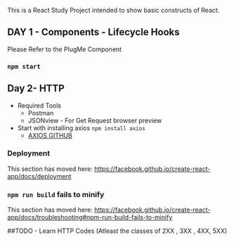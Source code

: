 This is a React Study Project intended to show basic constructs of React.

## DAY 1 - Components - Lifecycle Hooks
Please Refer to the PlugMe Component

### `npm start`

## Day 2- HTTP
- Required Tools 
   - Postman 
   - JSONview - For Get Request browser preview
- Start with installing axios 
    `npm install axios` 
    - [AXIOS GITHUB](https://github.com/axios/axios)
### Deployment

This section has moved here: https://facebook.github.io/create-react-app/docs/deployment

### `npm run build` fails to minify

This section has moved here: https://facebook.github.io/create-react-app/docs/troubleshooting#npm-run-build-fails-to-minify

##TODO 
    - Learn HTTP Codes (Atleast the classes of 2XX , 3XX , 4XX, 5XX)
